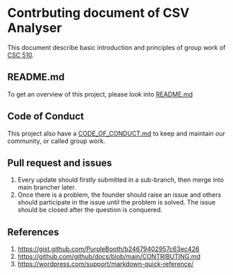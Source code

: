 # Contrbuting document of CSV Analyser
This document describe basic introduction and principles of group work of [CSC 510](https://github.com/txt/se22). 

## README.md
To get an overview of this project, please look into [README.md](https://github.com/yzhu27/CSVAnalyser/blob/main/README.md)

## Code of Conduct
This project also have a [CODE_OF_CONDUCT.md](https://github.com/yzhu27/CSVAnalyser/blob/main/CODE_OF_CONDUCT.md) to keep and maintain our community, or called group work.

## Pull request and issues
1. Every update should firstly submitted in a sub-branch, then merge into main brancher later.
2. Once there is a problem, the founder should raise an issue and others should participate in the issue until the problem is solved. The issue should be closed after the question is conquered.

## References
1. https://gist.github.com/PurpleBooth/b24679402957c63ec426
2. https://github.com/github/docs/blob/main/CONTRIBUTING.md
3. https://wordpress.com/support/markdown-quick-reference/

